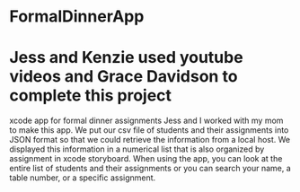 # FormalDinnerApp
# Jess and Kenzie used youtube videos and Grace Davidson to complete this project
xcode app for formal dinner assignments Jess and I worked with my mom to make this app.
We put our csv file of students and their assignments into JSON format so that we could retrieve the information from a local host.
We displayed this information in a numerical list that is also organized by assignment in xcode storyboard.
When using the app, you can look at the entire list of students and their assignments or you can search your name, a table number, or a specific assignment.
